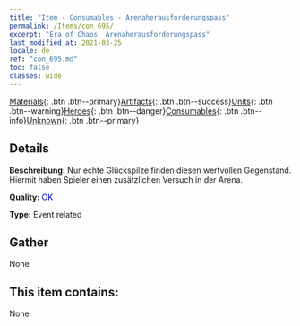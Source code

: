 ```yaml
---
title: "Item - Consumables - Arenaherausforderungspass"
permalink: /Items/con_695/
excerpt: "Era of Chaos  Arenaherausforderungspass"
last_modified_at: 2021-03-25
locale: de
ref: "con_695.md"
toc: false
classes: wide
---
```

 [Materials](/de/Items/){: .btn .btn--primary}[Artifacts](/de/Items/Artifacts/){: .btn .btn--success}[Units](/de/Items/Units/){: .btn .btn--warning}[Heroes](/de/Items/Heroes/){: .btn .btn--danger}[Consumables](/de/Items/Consumables/){: .btn .btn--info}[Unknown](/de/Items/Unknown/){: .btn .btn--primary}

## Details
 **Beschreibung:** Nur echte Glückspilze finden diesen wertvollen Gegenstand. Hiermit haben Spieler einen zusätzlichen Versuch in der Arena.

 **Quality:** <span style="color: #0000CD">OK</span>

 **Type:** Event related

## Gather

  None

## This item contains:

  None

